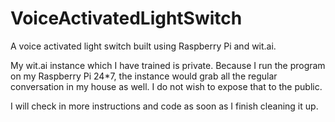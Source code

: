 # VoiceActivatedLightSwitch
A voice activated light switch built using Raspberry Pi and wit.ai.


My wit.ai instance which I have trained is private. Because I run the program on my Raspberry Pi 24*7, the instance would grab all the regular conversation in my house as well. I do not wish to expose that to the public.

I will check in more instructions and code as soon as I finish cleaning it up.

